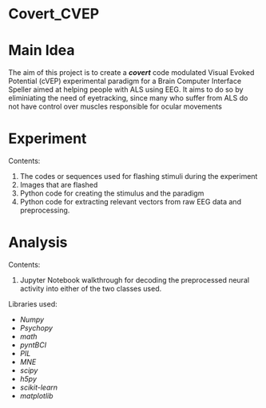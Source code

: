 # Covert_CVEP

# Main Idea
The aim of this project is to create a **_covert_** code modulated Visual Evoked Potential (cVEP) experimental paradigm for a Brain Computer Interface Speller aimed at helping people with ALS using EEG. 
It aims to do so by eliminiating the need of eyetracking, since many who suffer from ALS do not have control over muscles responsible for ocular movements

# Experiment
Contents:
1. The codes or sequences used for flashing stimuli during the experiment
2. Images that are flashed
3. Python code for creating the stimulus and the paradigm
4. Python code for extracting relevant vectors from raw EEG data and preprocessing.

# Analysis
Contents:
1. Jupyter Notebook walkthrough for decoding the preprocessed neural activity into either of the two classes used.

Libraries used:
- *Numpy*
- *Psychopy*
- *math*
- *pyntBCI*
- *PIL*
- *MNE*
- *scipy*
- *h5py*
- *scikit-learn*
- *matplotlib*
